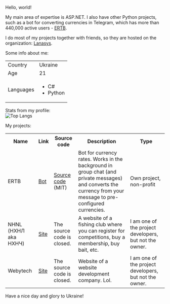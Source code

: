 Hello, world!

My main area of expertise is ASP.NET. I also have other Python projects, such as a bot for converting currencies in Telegram, which has more than 440,000 active users - <a href="https://t.me/exchange_rates_vsk_bot">ERTB</a>.

I do most of my projects together with friends, so they are hosted on the organization: <a href="https://github.com/Lanasys">Lanasys</a>.

Some info about me:<br>
<table>
  <tr>
    <td>
      Country
    </td>
    <td>
      Ukraine
    </td>
  </tr>
  <tr>
    <td>
      Age
    </td>
    <td>
      21
    </td>
  </tr>
  <tr>
    <td>
      Languages
    </td>
    <td>
      <ul>
        <li>C#</li>
        <li>Python</li>
      </ul>
    </td>
  </tr>
</table>

Stats from my profile:<br>
![Top Langs](https://github-readme-stats.vercel.app/api/top-langs/?username=vladikko&theme=nord)

My projects:<br>
<table>
  <tr>
    <th>
      Name
    </th>
    <th>
      Link
    </th>
    <th>
      Source code
    </th>
    <th>
      Description
    </th>
    <th>
      Type
    </th>
  </tr>
  <tr>
    <td>
      ERTB
    </td>
    <td>
      <a href="https://t.me/exchange_rates_vsk_bot">Bot</a>
    </td>
    <td>
      <a href="https://github.com/Lanasys/exchange-rates-tg-bot">Source code</a> (MIT)
    </td>
    <td>
      Bot for currency rates. Works in the background in group chat (and private messages) and converts the currency from your message to pre-configured currencies.
    </td>
    <td>
      Own project, non-profit
    </td>
  </tr>
  <tr>
    <td>
      NHNL (НХНЛ aka НХНЧ)
    </td>
    <td>
      <a href="https://нхнч.com">Site</a>
    </td>
    <td>
      The source code is closed.
    </td>
    <td>
      A website of a fishing club where you can register for competitions, buy a membership, buy bait, etc.
    </td>
    <td>
      I am one of the project developers, but not the owner.
    </td>
  </tr>
  <tr>
    <td>
      Webytech
    </td>
    <td>
      <a href="https://webytech.cz/">Site</a>
    </td>
    <td>
      The source code is closed.
    </td>
    <td>
      Website of a website development company. Lol.
    </td>
    <td>
      I am one of the project developers, but not the owner.
    </td>
  </tr>
</table>

Have a nice day and glory to Ukraine!
